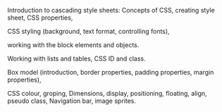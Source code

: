 Introduction to cascading style sheets:
Concepts of CSS, 
creating style sheet, 
CSS properties,

CSS styling (background, text format, controlling fonts),

working with the block elements and objects. 

Working with lists and tables, CSS ID and class. 

Box model (introduction, border properties, padding properties, margin properties),

CSS colour, groping, Dimensions, display,
positioning, floating, align, pseudo class, Navigation bar, image sprites.